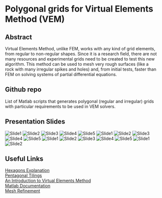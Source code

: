 # Polygonal grids for Virtual Elements Method (VEM) 

## Abstract
Virtual Elements Method, unlike FEM, works with any kind of grid elements, from regular to non-regular shapes. Since it is a research field, there are not many resources and experimental grids need to be created to test this new algorithm. This method can be used to mesh very rough surfaces (like a rock with many irregular spikes and holes) and, from initial tests, faster than FEM on solving systems of partial differential equations.

## Github repo
List of Matlab scripts that generates polygonal (regular and irregular) grids with particular requirements to be used in VEM solvers.

## Presentation Slides
![Slide1](presentation_slides/Slide1.JPG?raw=true "Slide1")
![Slide2](presentation_slides/Slide2.JPG?raw=true "Slide2")
![Slide3](presentation_slides/Slide3.JPG?raw=true "Slide3")
![Slide4](presentation_slides/Slide4.JPG?raw=true "Slide4")
![Slide5](presentation_slides/Slide5.JPG?raw=true "Slide5")
![Slide1](presentation_slides/Slide6.JPG?raw=true "Slide6")
![Slide2](presentation_slides/Slide7.JPG?raw=true "Slide7")
![Slide3](presentation_slides/Slide8.JPG?raw=true "Slide8")
![Slide4](presentation_slides/Slide9.JPG?raw=true "Slide9")
![Slide5](presentation_slides/Slide10.JPG?raw=true "Slide10")
![Slide1](presentation_slides/Slide11.JPG?raw=true "Slide11")
![Slide2](presentation_slides/Slide12.JPG?raw=true "Slide12")
![Slide3](presentation_slides/Slide13.JPG?raw=true "Slide13")
![Slide4](presentation_slides/Slide14.JPG?raw=true "Slide14")
![Slide5](presentation_slides/Slide15.JPG?raw=true "Slide15")
![Slide1](presentation_slides/Slide16.JPG?raw=true "Slide16")
![Slide2](presentation_slides/Slide17.JPG?raw=true "Slide17")

## Useful Links
[Hexagons Explanation](https://www.redblobgames.com/grids/hexagons/) </br>
[Pentagonal Tilings](https://commons.wikimedia.org/wiki/Category:Pentagonal_tilings) </br>
[An Introduction to Virtual Elements Method](https://www.maths.dur.ac.uk/lms/101/talks/0493daveiga.pdf) </br>
[Matlab Documentation](https://it.mathworks.com/help/matlab/index.html?s_tid=CRUX_topnav) </br>
[Mesh Refinement](https://www.comsol.it/multiphysics/mesh-refinement) </br>





